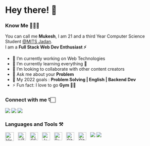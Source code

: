 # Hey there! 👋

### Know Me 🙋🏻‍♂️

You can call me <b>Mukesh</b>, I am 21 and a third Year Computer Science Student <a href="https://mitsjadan.ac.in/" >@MITS Jadan</a>.<br>I am a
<b>Full Stack Web Dev Enthusiast ⚡</b>

- 🔭 I’m currently working on Web Technologies
- 🌱 I’m currently learning everything 🤣
- 👯 I’m looking to collaborate with other content creators
- 💬 Ask me about your <b>Problem</b> 
- 🎯 My 2022 goals : <b>Problem Solving | English | Backend Dev</b> 
- ⚡ Fun fact: I love to go <b>Gym 💪🏻</b>

### Connect with me 👇🏻

<a href="https://www.instagram.com/itsmukeshgehlot/"><img src="https://img.icons8.com/color/28/000000/instagram-new--v1.png"/></a>
<a href="www.linkedin.com/in/mukesh-gehlot-2b2b361b2"><img src="https://img.icons8.com/color/28/000000/linkedin.png"/></a>
<a href="https://twitter.com/omuksa007"><img src="https://img.icons8.com/color/28/000000/twitter--v1.png"/></a>

### Languages and Tools ⚒️
<div>
<img align="left" alt="Visual Studio Code" width="28px" src="https://cdn.jsdelivr.net/gh/devicons/devicon/icons/vscode/vscode-original.svg" style="padding-right:10px;" />
<img align="left" alt="HTML5" width="26px" src="https://cdn.jsdelivr.net/gh/devicons/devicon/icons/html5/html5-original.svg" style="padding-right:10px;" />
<img align="left" alt="CSS3" width="26px" src="https://cdn.jsdelivr.net/gh/devicons/devicon/icons/css3/css3-original.svg" style="padding-right:10px;" />
<img align="left" alt="JavaScript" width="26px" src="https://cdn.jsdelivr.net/gh/devicons/devicon/icons/javascript/javascript-original.svg" style="padding-right:10px;" />
<img align="left" alt="React" width="26px" src="https://cdn.jsdelivr.net/gh/devicons/devicon/icons/react/react-original.svg" style="padding-right:10px;" />
<img align="left" alt="Git" width="26px" src="https://cdn.jsdelivr.net/gh/devicons/devicon/icons/git/git-original.svg" style="padding-right:10px;" />
<img align="left" alt="GitHub" width="26px" src="https://user-images.githubusercontent.com/3369400/139447912-e0f43f33-6d9f-45f8-be46-2df5bbc91289.png" style="padding-right:10px;"/>
<img src="https://img.icons8.com/color/30/000000/c-plus-plus-logo.png"/>
<img src="https://img.icons8.com/color/30/000000/c-programming.png"/>
</div>  
